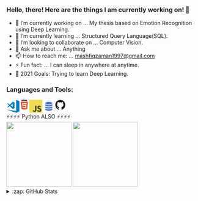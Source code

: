 ### Hello, there! Here are the things I am currently working on! 👋

- 🔭 I’m currently working on ... My thesis based on Emotion Recognition using Deep Learning.
- 🌱 I’m currently learning ... Structured Query Language(SQL). 
- 👯 I’m looking to collaborate on ... Computer Vision.
- 💬 Ask me about ... Anything
- 📫 How to reach me: ... mashfiqzaman1997@gmail.com
- ⚡ Fun fact: ... I can sleep in anywhere at anytime.
- 🥅 2021 Goals: Trying to learn Deep Learning.


### Languages and Tools:

<img align="left" alt="Visual Studio Code" width="34px" src="https://raw.githubusercontent.com/github/explore/80688e429a7d4ef2fca1e82350fe8e3517d3494d/topics/visual-studio-code/visual-studio-code.png" />

<img align="left" alt="HTML5" width="26px" src="https://raw.githubusercontent.com/github/explore/80688e429a7d4ef2fca1e82350fe8e3517d3494d/topics/html/html.png" />

<img align="left" alt="JavaScript" width="34px" src="https://raw.githubusercontent.com/github/explore/80688e429a7d4ef2fca1e82350fe8e3517d3494d/topics/javascript/javascript.png" />
<img align="left" alt="SQL" width="34px" src="https://raw.githubusercontent.com/github/explore/80688e429a7d4ef2fca1e82350fe8e3517d3494d/topics/sql/sql.png" />

<img align="left" alt="GitHub" width="26px" src="https://raw.githubusercontent.com/github/explore/78df643247d429f6cc873026c0622819ad797942/topics/github/github.png" />
<br />
<br />
⚡⚡⚡⚡ Python ALSO ⚡⚡⚡⚡

<br />
<img src="https://arasatasaygin.github.io/openlogos/logos/clique.jpg" width="170" height="170">
<img src="https://arasatasaygin.github.io/openlogos/logos/steps.jpg" width="170" height="170">
<br />


<details>
  <summary>:zap: GitHub Stats</summary>

  <img align="left" alt="Mashfiq's GitHub Stats" src="https://github-readme-stats.codestackr.vercel.app/api?username=Mashfiq97=true&hide_border=true" />

</details>
